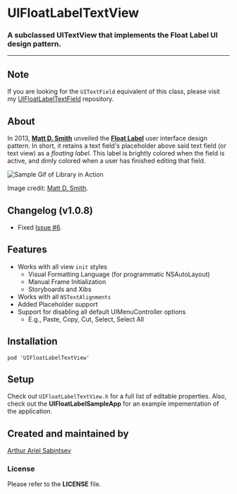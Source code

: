 # UIFloatLabelTextView
### A subclassed UITextView that implements the Float Label UI design pattern. 
___

## Note
If you are looking for the `UITextField` equivalent of this class, please visit my [UIFloatLabelTextField](http://www.github.com/ArtSabintsev/UIFloatLabelTextField) repository.

## About
In 2013, [**Matt D. Smith**](http://twitter.com/mds) unveiled the **[Float Label](http://www.floatlabel.com)** user interface design pattern. In short, it retains a text field's placeholder above said text field (or text view) as a *floating label*. This label is brightly colored when the field is active, and dimly colored when a user has finished editing that field. 

![Sample Gif of Library in Action](http://d13yacurqjgara.cloudfront.net/users/6410/screenshots/1254439/form-animation-_gif_.gif)

Image credit: [Matt D. Smith](http://twitter.com/mds). 

## Changelog (v1.0.8)
- Fixed [Issue #6](https://github.com/ArtSabintsev/UIFloatLabelTextView/issues/6).

## Features
- Works with all view `init` styles
	- Visual Formatting Language (for programmatic NSAutoLayout)
	- Manual Frame Initialization
	- Storyboards and Xibs
- Works with all `NSTextAlignments`
- Added Placeholder support
- Support for disabling all default UIMenuController options
	- E.g., Paste, Copy, Cut, Select, Select All

## Installation
```
pod 'UIFloatLabelTextView'
```

## Setup
Check out `UIFloatLabelTextView.h` for a full list of editable properties. Also, check out the **UIFloatLabelSampleApp** for an example impementation of the application.

## Created and maintained by
[Arthur Ariel Sabintsev](http://www.sabintsev.com/) 

### License
Please refer to the **LICENSE** file.
